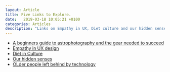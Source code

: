 ```yaml
---
layout: Article
title: Five Links to Explore.
date:   2019-03-18 10:05:21 +0100
categories: Articles
description: "Links on Empathy in UX, Diet culture and our hidden senses"
---
```

<ul>
<a class="post-link" target="_blank" href="https://www.thephoblographer.com/2019/03/18/a-beginners-guide-to-astrophotography-and-the-gear-needed-to-succeed/"><li>A beginners guide to astrophotography and the gear needed to succeed</li></a>
<a class="post-link" target="_blank" href="https://uxdesign.cc/empathy-a-key-ux-design-skill-that-no-job-description-talks-about-a21eb0e87230"><li>Empathy in UX design</li></a>
<a class="post-link" target="_blank" href="https://www.theguardian.com/environment/2019/mar/17/how-diet-latest-front-culture-wars-eat-less-meat-lancet"><li>Diet in Culture</li></a>
<a class="post-link" target="_blank" href="http://www.bbc.com/future/story/20190314-the-power-of-hidden-senses-like-echolocation?ocid=global_future_rss"><li>Our hidden senses</li></a>
<a class="post-link" target="_blank" href="https://www.fastcompany.com/90317507/older-people-can-feel-left-behind-by-tech-heres-how-to-design-so-they-dont"><li>OLder people left behind by technology</li></a>
</ul>